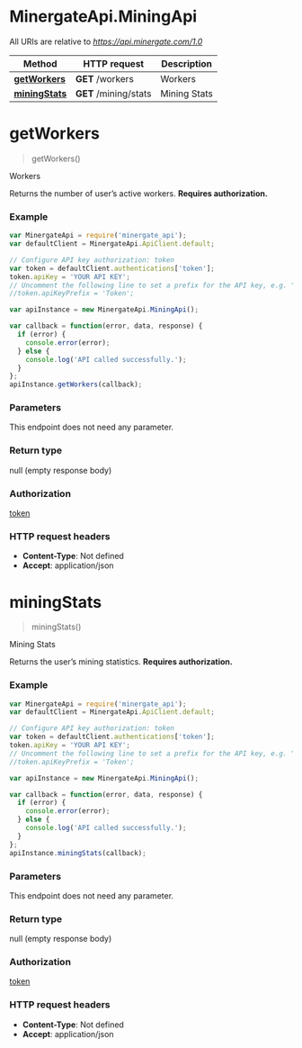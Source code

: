 # MinergateApi.MiningApi

All URIs are relative to *https://api.minergate.com/1.0*

Method | HTTP request | Description
------------- | ------------- | -------------
[**getWorkers**](MiningApi.md#getWorkers) | **GET** /workers | Workers
[**miningStats**](MiningApi.md#miningStats) | **GET** /mining/stats | Mining Stats


<a name="getWorkers"></a>
# **getWorkers**
> getWorkers()

Workers

Returns the number of user’s active workers. **Requires authorization.** 

### Example
```javascript
var MinergateApi = require('minergate_api');
var defaultClient = MinergateApi.ApiClient.default;

// Configure API key authorization: token
var token = defaultClient.authentications['token'];
token.apiKey = 'YOUR API KEY';
// Uncomment the following line to set a prefix for the API key, e.g. "Token" (defaults to null)
//token.apiKeyPrefix = 'Token';

var apiInstance = new MinergateApi.MiningApi();

var callback = function(error, data, response) {
  if (error) {
    console.error(error);
  } else {
    console.log('API called successfully.');
  }
};
apiInstance.getWorkers(callback);
```

### Parameters
This endpoint does not need any parameter.

### Return type

null (empty response body)

### Authorization

[token](../README.md#token)

### HTTP request headers

 - **Content-Type**: Not defined
 - **Accept**: application/json

<a name="miningStats"></a>
# **miningStats**
> miningStats()

Mining Stats

Returns the user’s mining statistics. **Requires authorization.** 

### Example
```javascript
var MinergateApi = require('minergate_api');
var defaultClient = MinergateApi.ApiClient.default;

// Configure API key authorization: token
var token = defaultClient.authentications['token'];
token.apiKey = 'YOUR API KEY';
// Uncomment the following line to set a prefix for the API key, e.g. "Token" (defaults to null)
//token.apiKeyPrefix = 'Token';

var apiInstance = new MinergateApi.MiningApi();

var callback = function(error, data, response) {
  if (error) {
    console.error(error);
  } else {
    console.log('API called successfully.');
  }
};
apiInstance.miningStats(callback);
```

### Parameters
This endpoint does not need any parameter.

### Return type

null (empty response body)

### Authorization

[token](../README.md#token)

### HTTP request headers

 - **Content-Type**: Not defined
 - **Accept**: application/json

